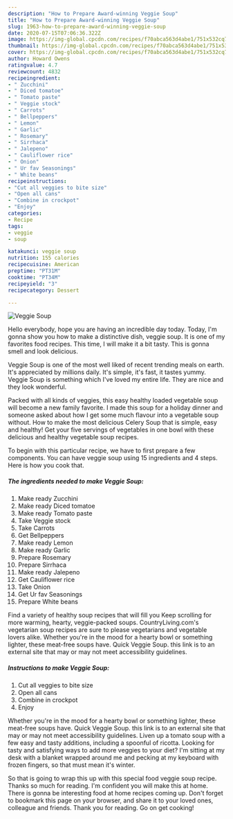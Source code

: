 ```yaml
---
description: "How to Prepare Award-winning Veggie Soup"
title: "How to Prepare Award-winning Veggie Soup"
slug: 1963-how-to-prepare-award-winning-veggie-soup
date: 2020-07-15T07:06:36.322Z
image: https://img-global.cpcdn.com/recipes/f70abca563d4abe1/751x532cq70/veggie-soup-recipe-main-photo.jpg
thumbnail: https://img-global.cpcdn.com/recipes/f70abca563d4abe1/751x532cq70/veggie-soup-recipe-main-photo.jpg
cover: https://img-global.cpcdn.com/recipes/f70abca563d4abe1/751x532cq70/veggie-soup-recipe-main-photo.jpg
author: Howard Owens
ratingvalue: 4.7
reviewcount: 4832
recipeingredient:
- " Zucchini"
- " Diced tomatoe"
- " Tomato paste"
- " Veggie stock"
- " Carrots"
- " Bellpeppers"
- " Lemon"
- " Garlic"
- " Rosemary"
- " Sirrhaca"
- " Jalepeno"
- " Cauliflower rice"
- " Onion"
- " Ur fav Seasonings"
- " White beans"
recipeinstructions:
- "Cut all veggies to bite size"
- "Open all cans"
- "Combine in crockpot"
- "Enjoy"
categories:
- Recipe
tags:
- veggie
- soup

katakunci: veggie soup 
nutrition: 155 calories
recipecuisine: American
preptime: "PT31M"
cooktime: "PT34M"
recipeyield: "3"
recipecategory: Dessert

---
```



![Veggie Soup](https://img-global.cpcdn.com/recipes/f70abca563d4abe1/751x532cq70/veggie-soup-recipe-main-photo.jpg)

Hello everybody, hope you are having an incredible day today. Today, I'm gonna show you how to make a distinctive dish, veggie soup. It is one of my favorites food recipes. This time, I will make it a bit tasty. This is gonna smell and look delicious.

Veggie Soup is one of the most well liked of recent trending meals on earth. It's appreciated by millions daily. It's simple, it's fast, it tastes yummy. Veggie Soup is something which I've loved my entire life. They are nice and they look wonderful.

Packed with all kinds of veggies, this easy healthy loaded vegetable soup will become a new family favorite. I made this soup for a holiday dinner and someone asked about how I get some much flavour into a vegetable soup without. How to make the most delicious Celery Soup that is simple, easy and healthy! Get your five servings of vegetables in one bowl with these delicious and healthy vegetable soup recipes.


To begin with this particular recipe, we have to first prepare a few components. You can have veggie soup using 15 ingredients and 4 steps. Here is how you cook that.

<!--inarticleads1-->

##### The ingredients needed to make Veggie Soup:

1. Make ready  Zucchini
1. Make ready  Diced tomatoe
1. Make ready  Tomato paste
1. Take  Veggie stock
1. Take  Carrots
1. Get  Bellpeppers
1. Make ready  Lemon
1. Make ready  Garlic
1. Prepare  Rosemary
1. Prepare  Sirrhaca
1. Make ready  Jalepeno
1. Get  Cauliflower rice
1. Take  Onion
1. Get  Ur fav Seasonings
1. Prepare  White beans


Find a variety of healthy soup recipes that will fill you Keep scrolling for more warming, hearty, veggie-packed soups. CountryLiving.com&#39;s vegetarian soup recipes are sure to please vegetarians and vegetable lovers alike. Whether you&#39;re in the mood for a hearty bowl or something lighter, these meat-free soups have. Quick Veggie Soup. this link is to an external site that may or may not meet accessibility guidelines. 

<!--inarticleads2-->

##### Instructions to make Veggie Soup:

1. Cut all veggies to bite size
1. Open all cans
1. Combine in crockpot
1. Enjoy


Whether you&#39;re in the mood for a hearty bowl or something lighter, these meat-free soups have. Quick Veggie Soup. this link is to an external site that may or may not meet accessibility guidelines. Liven up a tomato soup with a few easy and tasty additions, including a spoonful of ricotta. Looking for tasty and satisfying ways to add more veggies to your diet? I&#39;m sitting at my desk with a blanket wrapped around me and pecking at my keyboard with frozen fingers, so that must mean it&#39;s winter. 

So that is going to wrap this up with this special food veggie soup recipe. Thanks so much for reading. I'm confident you will make this at home. There is gonna be interesting food at home recipes coming up. Don't forget to bookmark this page on your browser, and share it to your loved ones, colleague and friends. Thank you for reading. Go on get cooking!
